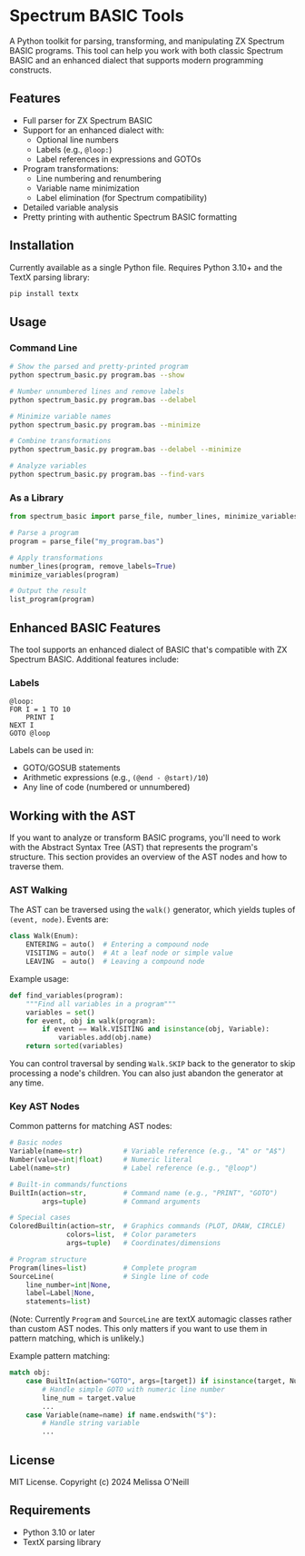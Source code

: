# Spectrum BASIC Tools

A Python toolkit for parsing, transforming, and manipulating ZX Spectrum BASIC programs. This tool can help you work with both classic Spectrum BASIC and an enhanced dialect that supports modern programming constructs.

## Features

- Full parser for ZX Spectrum BASIC
- Support for an enhanced dialect with:
    - Optional line numbers
    - Labels (e.g., `@loop:`)
    - Label references in expressions and GOTOs
- Program transformations:
    - Line numbering and renumbering
    - Variable name minimization
    - Label elimination (for Spectrum compatibility)
- Detailed variable analysis
- Pretty printing with authentic Spectrum BASIC formatting

## Installation

Currently available as a single Python file. Requires Python 3.10+ and the TextX parsing library:

```bash
pip install textx
```

## Usage

### Command Line

```bash
# Show the parsed and pretty-printed program
python spectrum_basic.py program.bas --show

# Number unnumbered lines and remove labels
python spectrum_basic.py program.bas --delabel

# Minimize variable names
python spectrum_basic.py program.bas --minimize

# Combine transformations
python spectrum_basic.py program.bas --delabel --minimize

# Analyze variables
python spectrum_basic.py program.bas --find-vars
```

### As a Library

```python
from spectrum_basic import parse_file, number_lines, minimize_variables, list_program

# Parse a program
program = parse_file("my_program.bas")

# Apply transformations
number_lines(program, remove_labels=True)
minimize_variables(program)

# Output the result
list_program(program)
```

## Enhanced BASIC Features

The tool supports an enhanced dialect of BASIC that's compatible with ZX Spectrum BASIC. Additional features include:

### Labels
```basic
@loop:
FOR I = 1 TO 10
    PRINT I
NEXT I
GOTO @loop
```

Labels can be used in:

- GOTO/GOSUB statements
- Arithmetic expressions (e.g., `(@end - @start)/10`)
- Any line of code (numbered or unnumbered)

## Working with the AST

If you want to analyze or transform BASIC programs, you'll need to work with the Abstract Syntax Tree (AST) that represents the program's structure. This section provides an overview of the AST nodes and how to traverse them.

### AST Walking

The AST can be traversed using the `walk()` generator, which yields tuples of `(event, node)`. Events are:

```python
class Walk(Enum):
    ENTERING = auto()  # Entering a compound node
    VISITING = auto()  # At a leaf node or simple value
    LEAVING  = auto()  # Leaving a compound node
```

Example usage:

```python
def find_variables(program):
    """Find all variables in a program"""
    variables = set()
    for event, obj in walk(program):
        if event == Walk.VISITING and isinstance(obj, Variable):
            variables.add(obj.name)
    return sorted(variables)
```

You can control traversal by sending `Walk.SKIP` back to the generator to skip processing a node's children.  You can also just abandon the generator at any time.

### Key AST Nodes

Common patterns for matching AST nodes:

```python
# Basic nodes
Variable(name=str)          # Variable reference (e.g., "A" or "A$")
Number(value=int|float)     # Numeric literal
Label(name=str)             # Label reference (e.g., "@loop")

# Built-in commands/functions
BuiltIn(action=str,         # Command name (e.g., "PRINT", "GOTO")
        args=tuple)         # Command arguments

# Special cases
ColoredBuiltin(action=str,  # Graphics commands (PLOT, DRAW, CIRCLE)
              colors=list,  # Color parameters
              args=tuple)   # Coordinates/dimensions

# Program structure
Program(lines=list)         # Complete program
SourceLine(                 # Single line of code
    line_number=int|None,
    label=Label|None,
    statements=list)
```

(Note: Currently `Program` and `SourceLine` are textX automagic classes rather than custom AST nodes. This only matters if you want to use them in pattern matching, which is unlikely.)

Example pattern matching:

```python
match obj:
    case BuiltIn(action="GOTO", args=[target]) if isinstance(target, Number):
        # Handle simple GOTO with numeric line number
        line_num = target.value
        ...
    case Variable(name=name) if name.endswith("$"):
        # Handle string variable
        ...
```

## License

MIT License. Copyright (c) 2024 Melissa O'Neill

## Requirements

- Python 3.10 or later
- TextX parsing library
